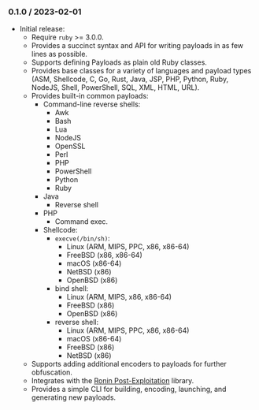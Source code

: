 ### 0.1.0 / 2023-02-01

* Initial release:
  * Require `ruby` >= 3.0.0.
  * Provides a succinct syntax and API for writing payloads in as few lines as
    possible.
  * Supports defining Payloads as plain old Ruby classes.
  * Provides base classes for a variety of languages and payload types
   (ASM, Shellcode, C, Go, Rust, Java, JSP, PHP, Python, Ruby, NodeJS, Shell,
    PowerShell, SQL, XML, HTML, URL).
  * Provides built-in common payloads:
    * Command-line reverse shells:
      * Awk
      * Bash
      * Lua
      * NodeJS
      * OpenSSL
      * Perl
      * PHP
      * PowerShell
      * Python
      * Ruby
    * Java
      * Reverse shell
    * PHP
      * Command exec.
    * Shellcode:
      * `execve(/bin/sh)`:
        * Linux (ARM, MIPS, PPC, x86, x86-64)
        * FreeBSD (x86, x86-64)
        * macOS (x86-64)
        * NetBSD (x86)
        * OpenBSD (x86)
      * bind shell:
        * Linux (ARM, MIPS, x86, x86-64)
        * FreeBSD (x86)
        * OpenBSD (x86)
      * reverse shell:
        * Linux (ARM, MIPS, PPC, x86, x86-64)
        * macOS (x86-64)
        * FreeBSD (x86)
        * NetBSD (x86)
  * Supports adding additional encoders to payloads for further obfuscation.
  * Integrates with the [Ronin Post-Exploitation][ronin-post_ex] library.
  * Provides a simple CLI for building, encoding, launching, and generating new
    payloads.

[ronin-post_ex]: https://github.com/ronin-rb/ronin-post_ex#readme
